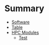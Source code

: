 # Summary

* [Software](software/software.md)
* [Table](software/table.md)
* [HPC Modules](environment/environments.md)
	* [Test](environment/test.md)
